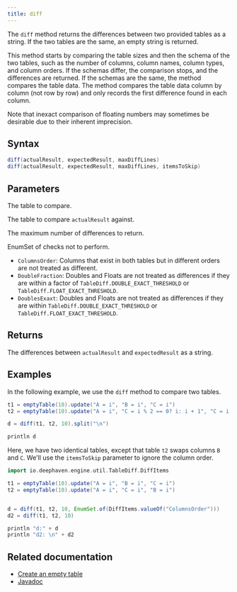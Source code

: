 ```yaml
---
title: diff
---
```


The `diff` method returns the differences between two provided tables as a string. If the two tables are the same, an empty string is returned.

This method starts by comparing the table sizes and then the schema of the two tables, such as the number of columns, column names, column types, and column orders. If the schemas differ, the comparison stops, and the differences are returned. If the schemas are the same, the method compares the table data. The method compares the table data column by column (not row by row) and only records the first difference found in each column.

Note that inexact comparison of floating numbers may sometimes be desirable due to their inherent imprecision.

## Syntax

```groovy syntax
diff(actualResult, expectedResult, maxDiffLines)
diff(actualResult, expectedResult, maxDiffLines, itemsToSkip)
```

## Parameters

<ParamTable>
<Param name="actualResult" type="Table">

The table to compare.

</Param>
<Param name="expectedResult" type="Table">

The table to compare `actualResult` against.

</Param>
<Param name="maxDiffLines" type="long">

The maximum number of differences to return.

</Param>
<Param name="itemsToSkip" type="EnumSet<TableDiff.DiffItems>">

EnumSet of checks not to perform.

- `ColumnsOrder`: Columns that exist in both tables but in different orders are not treated as different.
- `DoubleFraction`: Doubles and Floats are not treated as differences if they are within a factor of `TableDiff.DOUBLE_EXACT_THRESHOLD` or `TableDiff.FLOAT_EXACT_THRESHOLD`.
- `DoublesExaxt`: Doubles and Floats are not treated as differences if they are within `TableDiff.DOUBLE_EXACT_THRESHOLD` or `TableDiff.FLOAT_EXACT_THRESHOLD`.

</Param>
</ParamTable>

## Returns

The differences between `actualResult` and `expectedResult` as a string.

## Examples

In the following example, we use the `diff` method to compare two tables.

```groovy order=:log
t1 = emptyTable(10).update("A = i", "B = i", "C = i")
t2 = emptyTable(10).update("A = i", "C = i % 2 == 0? i: i + 1", "C = i % 2 == 0? i + 1: i")

d = diff(t1, t2, 10).split("\n")

println d
```

Here, we have two identical tables, except that table `t2` swaps columns `B` and `C`. We'll use the `itemsToSkip` parameter to ignore the column order.

```groovy order=:log
import io.deephaven.engine.util.TableDiff.DiffItems

t1 = emptyTable(10).update("A = i", "B = i", "C = i")
t2 = emptyTable(10).update("A = i", "C = i", "B = i")


d = diff(t1, t2, 10, EnumSet.of(DiffItems.valueOf("ColumnsOrder")))
d2 = diff(t1, t2, 10)

println "d:" + d
println "d2: \n" + d2
```

## Related documentation

- [Create an empty table](../../../how-to-guides/new-and-empty-table.md#emptytable)
- [Javadoc](https://deephaven.io/core/javadoc/io/deephaven/engine/util/TableTools.html#diff(io.deephaven.engine.table.Table,io.deephaven.engine.table.Table,long))
